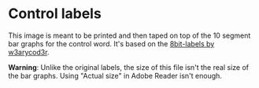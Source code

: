 # Control labels

This image is meant to be printed and then taped on top of the 10 segment bar graphs for the control word.
It's based on the [8bit-labels by w3arycod3r](https://github.com/w3arycod3r/8bit-labels).

**Warning**: Unlike the original labels, the size of this file isn't the real size of the bar graphs. Using "Actual size" in Adobe Reader isn't enough.